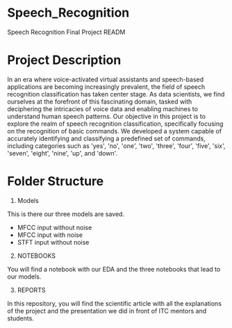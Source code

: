 # Speech_Recognition

Speech Recognition Final Project READM
# Project Description

In an era where voice-activated virtual assistants and speech-based applications are becoming
increasingly prevalent, the field of speech recognition classification has taken center stage. As
data scientists, we find ourselves at the forefront of this fascinating domain, tasked with
deciphering the intricacies of voice data and enabling machines to understand human speech
patterns. Our objective in this project is to explore the realm of speech recognition classification,
specifically focusing on the recognition of basic commands. We developed a system capable
of accurately identifying and classifying a predefined set of commands, including categories
such as 'yes', 'no', 'one', 'two', 'three', 'four', 'five', 'six', 'seven', 'eight', 'nine', 'up', and 'down'.

# Folder Structure

1. Models 

This is there our three models are saved. 

  * MFCC input without noise
  * MFCC input with noise
  * STFT input without noise

2. NOTEBOOKS

You will find a notebook with our EDA and the three notebooks that lead to our models. 

3. REPORTS

In this repository, you will find the scientific article with all the explanations of the project and the presentation we did in front of ITC mentors and students. 

